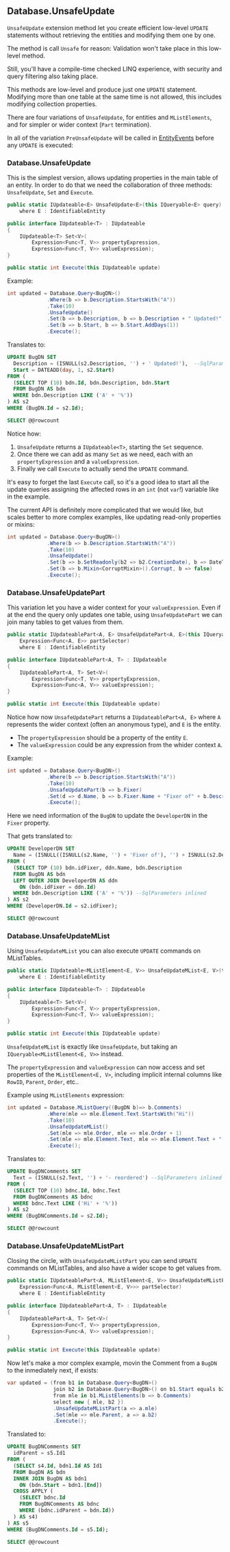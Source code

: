 ## Database.UnsafeUpdate 

`UnsafeUpdate` extension method let you create efficient low-level `UPDATE` statements without retrieving the entities and modifying them one by one.

The method is call `Unsafe` for reason: Validation won't take place in this low-level method. 

Still, you'll have a compile-time checked LINQ experience, with security and query filtering also taking place.

This methods are low-level and produce just one `UPDATE` statement. Modifying more than one table at the same time is not allowed, this includes modifying collection properties. 

There are four variations of `UnsafeUpdate`, for entities and `MListElements`, and for simpler or wider context (`Part` termination).  

In all of the variation `PreUnsafeUpdate` will be called in [EntityEvents](EntityEvents.md) before any `UPDATE` is executed:

### Database.UnsafeUpdate

This is the simplest version, allows updating properties in the main table of an entity. In order to do that we need the collaboration of three methods: `UnsafeUpdate`, `Set` and `Execute`. 

```C#
public static IUpdateable<E> UnsafeUpdate<E>(this IQueryable<E> query)
	where E : IdentifiableEntity

public interface IUpdateable<T> : IUpdateable
{
    IUpdateable<T> Set<V>(
		Expression<Func<T, V>> propertyExpression, 
		Expression<Func<T, V>> valueExpression);
}

public static int Execute(this IUpdateable update)
```

Example: 

```C#
int updated = Database.Query<BugDN>()
             .Where(b => b.Description.StartsWith("A"))
             .Take(10)
             .UnsafeUpdate()
             .Set(b => b.Description, b => b.Description + " Updated!")
             .Set(b => b.Start, b => b.Start.AddDays(1))
             .Execute();
```

Translates to:

```SQL
UPDATE BugDN SET
  Description = (ISNULL(s2.Description, '') + ' Updated!'),  --SqlParameters inlined
  Start = DATEADD(day, 1, s2.Start)
FROM (
  (SELECT TOP (10) bdn.Id, bdn.Description, bdn.Start
  FROM BugDN AS bdn
  WHERE bdn.Description LIKE ('A' + '%'))
) AS s2
WHERE (BugDN.Id = s2.Id);

SELECT @@rowcount
```

Notice how:
 
1. `UnsafeUpdate` returns a `IUpdateable<T>`, starting the `Set` sequence. 
2. Once there we can add as many `Set` as we need, each with an `propertyExpression` and a `valueExpression`.
3. Finally we call `Execute` to actually send the `UPDATE` command. 

It's easy to forget the last `Execute` call, so it's a good idea to start all the update queries assigning the affected rows in an `int` (not `var`!) variable like in the example. 

The current API is definitely more complicated that we would like, but scales better to more complex examples, like updating read-only properties or mixins: 

```C#
int updated = Database.Query<BugDN>()
             .Where(b => b.Description.StartsWith("A"))
             .Take(10)
             .UnsafeUpdate()
             .Set(b => b.SetReadonly(b2 => b2.CreationDate), b => DateTime.Now)
             .Set(b => b.Mixin<CorruptMixin>().Corrupt, b => false)
             .Execute();
```

### Database.UnsafeUpdatePart

This variation let you have a wider context for your `valueExpression`. Even if at the end the query only updates one table, using `UnsafeUpdatePart` we can join many tables to get values from them.

```C#
public static IUpdateablePart<A, E> UnsafeUpdatePart<A, E>(this IQueryable<A> query, 
	Expression<Func<A, E>> partSelector)
	where E : IdentifiableEntity

public interface IUpdateablePart<A, T> : IUpdateable
{
    IUpdateablePart<A, T> Set<V>(
		Expression<Func<T, V>> propertyExpression, 
		Expression<Func<A, V>> valueExpression);
}

public static int Execute(this IUpdateable update)
```

Notice how now `UnsafeUpdatePart` returns a `IUpdateablePart<A, E>` where `A` represents the wider context (often an anonymous type), and `E` is the entity. 
* The `propertyExpression` should be a property of the entity `E`.
* The `valueExpression` could be any expression from the whider context `A`. 

Example: 

```C#
int updated = Database.Query<BugDN>()
             .Where(b => b.Description.StartsWith("A"))
             .Take(10)
             .UnsafeUpdatePart(b => b.Fixer)
             .Set(d => d.Name, b => b.Fixer.Name + "Fixer of" + b.Description)
             .Execute();
```

Here we need information of the `BugDN` to update the `DeveloperDN` in the `Fixer` property. 

That gets translated to: 

```SQL
UPDATE DeveloperDN SET 
  Name = (ISNULL((ISNULL(s2.Name, '') + 'Fixer of'), '') + ISNULL(s2.Description, '')) 
FROM (
  (SELECT TOP (10) bdn.idFixer, ddn.Name, bdn.Description
  FROM BugDN AS bdn
  LEFT OUTER JOIN DeveloperDN AS ddn
    ON (bdn.idFixer = ddn.Id)
  WHERE bdn.Description LIKE ('A' + '%')) --SqlParameters inlined
) AS s2
WHERE (DeveloperDN.Id = s2.idFixer);

SELECT @@rowcount
```


### Database.UnsafeUpdateMList

Using `UnsafeUpdateMList` you can also execute `UPDATE` commands on MListTables. 

```C#
public static IUpdateable<MListElement<E, V>> UnsafeUpdateMList<E, V>(this IQueryable<MListElement<E, V>> query)
    where E : IdentifiableEntity

public interface IUpdateable<T> : IUpdateable
{
    IUpdateable<T> Set<V>(
		Expression<Func<T, V>> propertyExpression, 
		Expression<Func<T, V>> valueExpression);
}

public static int Execute(this IUpdateable update)
```

`UnsafeUpdateMList` is exactly like `UnsafeUpdate`, but taking an `IQueryable<MListElement<E, V>>` instead. 

The `propertyExpression` and `valueExpression` can now access and set properties of the `MListElement<E, V>`, including implicit internal columns like `RowID`, `Parent`, `Order`, etc..

Example using `MListElements` expression:


```C#
int updated = Database.MListQuery((BugDN b)=> b.Comments)
             .Where(mle => mle.Element.Text.StartsWith("Hi"))
             .Take(10)
             .UnsafeUpdateMList()
             .Set(mle => mle.Order, mle => mle.Order + 1)
             .Set(mle => mle.Element.Text, mle => mle.Element.Text + "- reordered")
             .Execute();
```

Translates to:

```SQL
UPDATE BugDNComments SET
  Text = (ISNULL(s2.Text, '') + '- reordered') --SqlParameters inlined
FROM (
  (SELECT TOP (10) bdnc.Id, bdnc.Text
  FROM BugDNComments AS bdnc
  WHERE bdnc.Text LIKE ('Hi' + '%'))
) AS s2
WHERE (BugDNComments.Id = s2.Id);

SELECT @@rowcount
```
 

### Database.UnsafeUpdateMListPart

Closing the circle, with `UnsafeUpdateMListPart` you can send `UPDATE` commands on MListTables, and also have a wider scope to get values from. 

```C#
public static IUpdateablePart<A, MListElement<E, V>> UnsafeUpdateMListPart<A, E, V>(this IQueryable<A> query, 
	Expression<Func<A, MListElement<E, V>>> partSelector)
    where E : IdentifiableEntity

public interface IUpdateablePart<A, T> : IUpdateable
{
    IUpdateablePart<A, T> Set<V>(
		Expression<Func<T, V>> propertyExpression, 
		Expression<Func<A, V>> valueExpression);
}

public static int Execute(this IUpdateable update)
```

Now let's make a mor complex example, movin the Comment from a `BugDN` to the inmediately next, if exists:

```C#
var updated = (from b1 in Database.Query<BugDN>()
               join b2 in Database.Query<BugDN>() on b1.Start equals b2.End
               from mle in b1.MListElements(b => b.Comments)
               select new { mle, b2 })
               .UnsafeUpdateMListPart(a => a.mle)
               .Set(mle => mle.Parent, a => a.b2)
               .Execute(); 
```

Translated to: 

```SQL
UPDATE BugDNComments SET
  idParent = s5.Id1
FROM (
  (SELECT s4.Id, bdn1.Id AS Id1
  FROM BugDN AS bdn
  INNER JOIN BugDN AS bdn1
    ON (bdn.Start = bdn1.[End])
  CROSS APPLY (
    (SELECT bdnc.Id
    FROM BugDNComments AS bdnc
    WHERE (bdnc.idParent = bdn.Id))
  ) AS s4)
) AS s5
WHERE (BugDNComments.Id = s5.Id);

SELECT @@rowcount
```







 

